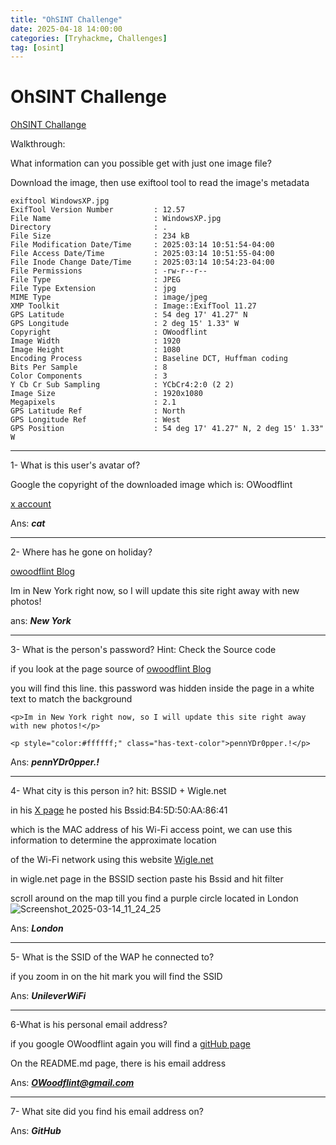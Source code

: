 ```yaml
---
title: "OhSINT Challenge"
date: 2025-04-18 14:00:00
categories: [Tryhackme, Challenges]
tag: [osint]
---
```


# OhSINT Challenge

[OhSINT Challange](https://tryhackme.com/room/ohsint)

Walkthrough:

What information can you possible get with just one image file?

Download the image, then use exiftool tool to read the image's metadata

```
exiftool WindowsXP.jpg 
ExifTool Version Number         : 12.57
File Name                       : WindowsXP.jpg
Directory                       : .
File Size                       : 234 kB
File Modification Date/Time     : 2025:03:14 10:51:54-04:00
File Access Date/Time           : 2025:03:14 10:51:55-04:00
File Inode Change Date/Time     : 2025:03:14 10:54:23-04:00
File Permissions                : -rw-r--r--
File Type                       : JPEG
File Type Extension             : jpg
MIME Type                       : image/jpeg
XMP Toolkit                     : Image::ExifTool 11.27
GPS Latitude                    : 54 deg 17' 41.27" N
GPS Longitude                   : 2 deg 15' 1.33" W
Copyright                       : OWoodflint
Image Width                     : 1920
Image Height                    : 1080
Encoding Process                : Baseline DCT, Huffman coding
Bits Per Sample                 : 8
Color Components                : 3
Y Cb Cr Sub Sampling            : YCbCr4:2:0 (2 2)
Image Size                      : 1920x1080
Megapixels                      : 2.1
GPS Latitude Ref                : North
GPS Longitude Ref               : West
GPS Position                    : 54 deg 17' 41.27" N, 2 deg 15' 1.33" W
```


------------


1- What is this user's avatar of?

Google the copyright of the downloaded image which is: OWoodflint

[x account](https://x.com/owoodflint)

Ans: ***cat***

-----------------

2- Where has he gone on holiday?

[owoodflint Blog](https://oliverwoodflint.wordpress.com/author/owoodflint/)

Im in New York right now, so I will update this site right away with new photos!

ans: ***New York***


-----------

3- What is the person's password? Hint: Check the Source code

if you look at the page source of [owoodflint Blog](https://oliverwoodflint.wordpress.com/author/owoodflint/)

you will find this line. this password was hidden inside the page in a white text to match the background

```
<p>Im in New York right now, so I will update this site right away with new photos!</p>

<p style="color:#ffffff;" class="has-text-color">pennYDr0pper.!</p>
```

Ans: ***pennYDr0pper.!***


--------

4- What city is this person in? hit: BSSID + Wigle.net

in his [X page](https://x.com/owoodflint) he posted his Bssid:B4:5D:50:AA:86:41

which is the MAC address of his Wi-Fi access point, we can use this information to determine the approximate location

of the Wi-Fi network using this website [Wigle.net](https://wigle.net/)

in wigle.net page in the BSSID section paste his Bssid and hit filter

scroll around on the map till you find a purple circle located in London
![Screenshot_2025-03-14_11_24_25](https://github.com/user-attachments/assets/b8c01236-b54a-4c52-9ae1-425d6ad5b9cf)

Ans: ***London***


--------------
5- What is the SSID of the WAP he connected to?

if you zoom in on the hit mark you will find the SSID

Ans: ***UnileverWiFi***

----------------

6-What is his personal email address?

if you google OWoodflint again you will find a [gitHub page](https://github.com/OWoodfl1nt/people_finder)

On the README.md page, there is his email address

Ans: ***OWoodflint@gmail.com***			


------

7- What site did you find his email address on?

Ans: ***GitHub***






